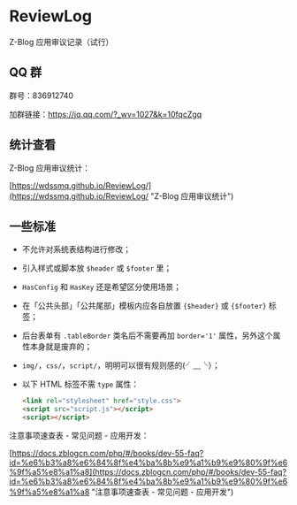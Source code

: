 # ReviewLog

Z-Blog 应用审议记录（试行）

## QQ 群

群号：836912740

加群链接：https://jq.qq.com/?_wv=1027&k=10fqcZgq

## 统计查看

Z-Blog 应用审议统计：

[https://wdssmq.github.io/ReviewLog/](https://wdssmq.github.io/ReviewLog/ "Z-Blog 应用审议统计")

## 一些标准

- 不允许对系统表结构进行修改；
- 引入样式或脚本放 `$header` 或 `$footer` 里；
- `HasConfig` 和 `HasKey` 还是希望区分使用场景；
- 在「公共头部」「公共尾部」模板内应各自放置 `{$header}` 或 `{$footer}` 标签；
- 后台表单有 `.tableBorder` 类名后不需要再加 `border='1'` 属性，另外这个属性本身就是废弃的；
- `img/`，`css/`，`script/`，明明可以很有规则感的(╯﹏╰）；
- 以下 HTML 标签不需 `type` 属性：

  ```html
  <link rel="stylesheet" href="style.css">
  <script src="script.js"></script>
  <script></script>
  ```
注意事项速查表 - 常见问题 - 应用开发：

[https://docs.zblogcn.com/php/#/books/dev-55-faq?id=%e6%b3%a8%e6%84%8f%e4%ba%8b%e9%a1%b9%e9%80%9f%e6%9f%a5%e8%a1%a8](https://docs.zblogcn.com/php/#/books/dev-55-faq?id=%e6%b3%a8%e6%84%8f%e4%ba%8b%e9%a1%b9%e9%80%9f%e6%9f%a5%e8%a1%a8 "注意事项速查表 - 常见问题 - 应用开发")
